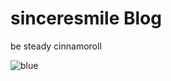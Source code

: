 # sinceresmile Blog
be steady cinnamoroll
<!--ㄴㄹㄴㄹ -->

![blue](./image/blue.jpg)

<!--
![smile world](./image/sinceresmile.jpg)

![cigarette](./image/cigarette.jpg)
![earth](./image/earth.jpg)
![footprint](./image/footprint.jpg)
![subwayabovecity](./image/subwayabovecity.gif)
-->
